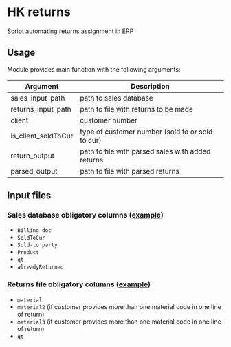 # HK returns
Script automating returns assignment in ERP 

## Usage 
Module provides main function with the following arguments:

Argument | Description
-- | - 
sales_input_path | path to sales database
returns_input_path | path to file with returns to be made
client | customer number
is_client_soldToCur | type of customer number (sold to or sold to cur)
return_output | path to file with parsed sales with added returns
parsed_output | path to file with parsed returns

## Input files
### Sales database obligatory columns ([example](https://github.com/fridgelord/HK-returns/raw/master/data/input/sales_sample.xlsx))
- `Billing doc`
- `SoldToCur`
- `Sold-to party`
- `Product`
- `qt`
- `alreadyReturned`
### Returns file obligatory columns ([example](https://github.com/fridgelord/HK-returns/raw/master/data/input/return_sample.xlsx))
- `material`
- `material2` (if customer provides more than one material code in one line of return)
- `material3` (if customer provides more than one material code in one line of return)
- `qt`


